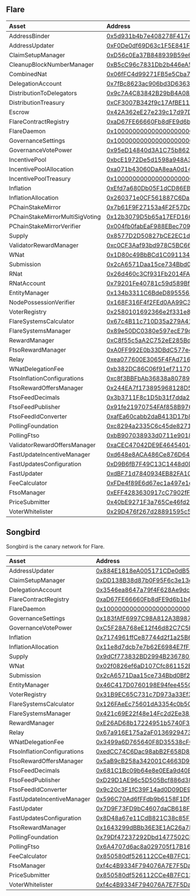 ## Flare

| Asset                           | Address                                                                                                                                                 |
| :------------------------------ | :------------------------------------------------------------------------------------------------------------------------------------------------------ |
| AddressBinder                   | [0x5d931b4b7e408278F417ec887995696DA5Bd6ca2](https://flare-explorer.flare.network/address/0x5d931b4b7e408278F417ec887995696DA5Bd6ca2?tab=contract_code) |
| AddressUpdater                  | [0xF0De0df69D63c1F5E841F4964550C3DABAd6d24e](https://flare-explorer.flare.network/address/0xF0De0df69D63c1F5E841F4964550C3DABAd6d24e?tab=contract_code) |
| ClaimSetupManager               | [0xD56c0Ea37B848939B59e6F5Cda119b3fA473b5eB](https://flare-explorer.flare.network/address/0xD56c0Ea37B848939B59e6F5Cda119b3fA473b5eB?tab=contract_code) |
| CleanupBlockNumberManager       | [0xB5cC96c7831Db2b446eA5BD1b006020DD32B6d3a](https://flare-explorer.flare.network/address/0xB5cC96c7831Db2b446eA5BD1b006020DD32B6d3a?tab=contract_code) |
| CombinedNat                     | [0x06fFC4d99271FB5e5Cba7140173DAe975e835CDC](https://flare-explorer.flare.network/address/0x06fFC4d99271FB5e5Cba7140173DAe975e835CDC?tab=contract_code) |
| DelegationAccount               | [0x7fBc8623ac906bd3D636389b6D577E95B7D21Ef5](https://flare-explorer.flare.network/address/0x7fBc8623ac906bd3D636389b6D577E95B7D21Ef5?tab=contract_code) |
| DistributionToDelegators        | [0x9c7A4C83842B29bB4A082b0E689CB9474BD938d0](https://flare-explorer.flare.network/address/0x9c7A4C83842B29bB4A082b0E689CB9474BD938d0?tab=contract_code) |
| DistributionTreasury            | [0xCF3007B342f9c17AfBE11BF3fbA278517B44C303](https://flare-explorer.flare.network/address/0xCF3007B342f9c17AfBE11BF3fbA278517B44C303?tab=contract_code) |
| Escrow                          | [0x42A362eE27e239c17d97DA5765D052779AcfDC94](https://flare-explorer.flare.network/address/0x42A362eE27e239c17d97DA5765D052779AcfDC94?tab=contract_code) |
| FlareContractRegistry           | [0xaD67FE66660Fb8dFE9d6b1b4240d8650e30F6019](https://flare-explorer.flare.network/address/0xaD67FE66660Fb8dFE9d6b1b4240d8650e30F6019?tab=contract_code) |
| FlareDaemon                     | [0x1000000000000000000000000000000000000002](https://flare-explorer.flare.network/address/0x1000000000000000000000000000000000000002?tab=contract_code) |
| GovernanceSettings              | [0x1000000000000000000000000000000000000007](https://flare-explorer.flare.network/address/0x1000000000000000000000000000000000000007?tab=contract_code) |
| GovernanceVotePower             | [0x95eD14840d3A1C75b8629Ae5599fe55270C51e04](https://flare-explorer.flare.network/address/0x95eD14840d3A1C75b8629Ae5599fe55270C51e04?tab=contract_code) |
| IncentivePool                   | [0xbcE1972De5d1598a948A36186eCeBFD4690F3a5C](https://flare-explorer.flare.network/address/0xbcE1972De5d1598a948A36186eCeBFD4690F3a5C?tab=contract_code) |
| IncentivePoolAllocation         | [0xa071b43060DaA8eaA0d14DBE5Ea03ed18c9ed1d6](https://flare-explorer.flare.network/address/0xa071b43060DaA8eaA0d14DBE5Ea03ed18c9ed1d6?tab=contract_code) |
| IncentivePoolTreasury           | [0x1000000000000000000000000000000000000005](https://flare-explorer.flare.network/address/0x1000000000000000000000000000000000000005?tab=contract_code) |
| Inflation                       | [0xEfd7a680Db05F1dCD86EB5a074897F502C8601A0](https://flare-explorer.flare.network/address/0xEfd7a680Db05F1dCD86EB5a074897F502C8601A0?tab=contract_code) |
| InflationAllocation             | [0x260371e0CF561887C6Da270CC3Be84C2FaB5444f](https://flare-explorer.flare.network/address/0x260371e0CF561887C6Da270CC3Be84C2FaB5444f?tab=contract_code) |
| PChainStakeMirror               | [0x7b61F9F27153a4F2F57Dc30bF08A8eb0cCB96C22](https://flare-explorer.flare.network/address/0x7b61F9F27153a4F2F57Dc30bF08A8eb0cCB96C22?tab=contract_code) |
| PChainStakeMirrorMultiSigVoting | [0x12b3079D5b65a17EFD1665d9731FB0Adb46F14e4](https://flare-explorer.flare.network/address/0x12b3079D5b65a17EFD1665d9731FB0Adb46F14e4?tab=contract_code) |
| PChainStakeMirrorVerifier       | [0x004fb0fabEaF988EBec7098872031175301246a2](https://flare-explorer.flare.network/address/0x004fb0fabEaF988EBec7098872031175301246a2?tab=contract_code) |
| Supply                          | [0x8577D2D50827bCE2EC1dc9Cf9F1199826781D5AF](https://flare-explorer.flare.network/address/0x8577D2D50827bCE2EC1dc9Cf9F1199826781D5AF?tab=contract_code) |
| ValidatorRewardManager          | [0xc0CF3Aaf93bd978C5BC662564Aa73E331f2eC0B5](https://flare-explorer.flare.network/address/0xc0CF3Aaf93bd978C5BC662564Aa73E331f2eC0B5?tab=contract_code) |
| WNat                            | [0x1D80c49BbBCd1C0911346656B529DF9E5c2F783d](https://flare-explorer.flare.network/address/0x1D80c49BbBCd1C0911346656B529DF9E5c2F783d?tab=contract_code) |
| Submission                      | [0x2cA6571Daa15ce734Bbd0Bf27D5C9D16787fc33f](https://flare-explorer.flare.network/address/0x2cA6571Daa15ce734Bbd0Bf27D5C9D16787fc33f?tab=contract_code) |
| RNat                            | [0x26d460c3Cf931Fb2014FA436a49e3Af08619810e](https://flare-explorer.flare.network/address/0x26d460c3Cf931Fb2014FA436a49e3Af08619810e?tab=contract_code) |
| RNatAccount                     | [0x79201Fe40781c59d589Bf0CAe55DB0CF082ea53d](https://flare-explorer.flare.network/address/0x79201Fe40781c59d589Bf0CAe55DB0CF082ea53d?tab=contract_code) |
| EntityManager                   | [0x134b3311C6BdeD895556807a30C7f047D99DfdC2](https://flare-explorer.flare.network/address/0x134b3311C6BdeD895556807a30C7f047D99DfdC2?tab=contract_code) |
| NodePossessionVerifier          | [0x168F316F4f2FEd0AA99C3c73456ed11ba2FF8cB0](https://flare-explorer.flare.network/address/0x168F316F4f2FEd0AA99C3c73456ed11ba2FF8cB0?tab=contract_code) |
| VoterRegistry                   | [0x2580101692366e2f331e891180d9ffdF861Fce83](https://flare-explorer.flare.network/address/0x2580101692366e2f331e891180d9ffdF861Fce83?tab=contract_code) |
| FlareSystemsCalculator          | [0x67c4B11c710D35a279A41cff5eb089Fe72748CF8](https://flare-explorer.flare.network/address/0x67c4B11c710D35a279A41cff5eb089Fe72748CF8?tab=contract_code) |
| FlareSystemsManager             | [0x89e50DC0380e597ecE79c8494bAAFD84537AD0D4](https://flare-explorer.flare.network/address/0x89e50DC0380e597ecE79c8494bAAFD84537AD0D4?tab=contract_code) |
| RewardManager                   | [0xC8f55c5aA2C752eE285Bd872855C749f4ee6239B](https://flare-explorer.flare.network/address/0xC8f55c5aA2C752eE285Bd872855C749f4ee6239B?tab=contract_code) |
| FtsoRewardManager               | [0xA0FF992E0b33DBdC577e488Dc917a042F7B42875](https://flare-explorer.flare.network/address/0xA0FF992E0b33DBdC577e488Dc917a042F7B42875?tab=contract_code) |
| Relay                           | [0xea077600E3065F4FAd7161a6D0977741f2618eec](https://flare-explorer.flare.network/address/0xea077600E3065F4FAd7161a6D0977741f2618eec?tab=contract_code) |
| WNatDelegationFee               | [0xb382DC86C06f91ef711703a582D08977b2601726](https://flare-explorer.flare.network/address/0xb382DC86C06f91ef711703a582D08977b2601726?tab=contract_code) |
| FtsoInflationConfigurations     | [0xc8f3BBFbAb36838a80789CF116B8cF827430E6c7](https://flare-explorer.flare.network/address/0xc8f3BBFbAb36838a80789CF116B8cF827430E6c7?tab=contract_code) |
| FtsoRewardOffersManager         | [0x244EA7f173895968128D5847Df2C75B1460ac685](https://flare-explorer.flare.network/address/0x244EA7f173895968128D5847Df2C75B1460ac685?tab=contract_code) |
| FtsoFeedDecimals                | [0x3b3711F8c1D5b31f7dda24c23D5f9A00d75cDcae](https://flare-explorer.flare.network/address/0x3b3711F8c1D5b31f7dda24c23D5f9A00d75cDcae?tab=contract_code) |
| FtsoFeedPublisher               | [0x91fe21970754FAf858B976DC93c3Aa2cE7848571](https://flare-explorer.flare.network/address/0x91fe21970754FAf858B976DC93c3Aa2cE7848571?tab=contract_code) |
| FtsoFeedIdConverter             | [0xafEa60cabb2daB413D17b85Db82cCf6EB06a0F66](https://flare-explorer.flare.network/address/0xafEa60cabb2daB413D17b85Db82cCf6EB06a0F66?tab=contract_code) |
| PollingFoundation               | [0xc8294a2335C6c45de827121090ce4Ba9977907D2](https://flare-explorer.flare.network/address/0xc8294a2335C6c45de827121090ce4Ba9977907D2?tab=contract_code) |
| PollingFtso                     | [0xbB907038933d0711e9018C9DC31121C146F2A5a0](https://flare-explorer.flare.network/address/0xbB907038933d0711e9018C9DC31121C146F2A5a0?tab=contract_code) |
| ValidatorRewardOffersManager    | [0xaCEC47042DE9E4645401e828f6b445605841Fd52](https://flare-explorer.flare.network/address/0xaCEC47042DE9E4645401e828f6b445605841Fd52?tab=contract_code) |
| FastUpdateIncentiveManager      | [0xd648e8ACA486Ce876D641A0F53ED1F2E9eF4885D](https://flare-explorer.flare.network/address/0xd648e8ACA486Ce876D641A0F53ED1F2E9eF4885D?tab=contract_code) |
| FastUpdatesConfiguration        | [0xD9B6fB7F49C13C1448d0DEF4E83aFECf8E8778C8](https://flare-explorer.flare.network/address/0xD9B6fB7F49C13C1448d0DEF4E83aFECf8E8778C8?tab=contract_code) |
| FastUpdater                     | [0xdBF71d7840934EB82FA10173103D4e9fd4054dd1](https://flare-explorer.flare.network/address/0xdBF71d7840934EB82FA10173103D4e9fd4054dd1?tab=contract_code) |
| FeeCalculator                   | [0xFDe4f89E6d67ec1a497e1c25944ba5D2d7a36bf3](https://flare-explorer.flare.network/address/0xFDe4f89E6d67ec1a497e1c25944ba5D2d7a36bf3?tab=contract_code) |
| FtsoManager                     | [0xEFF4283630917cC7902fF14032527Ba46581Be14](https://flare-explorer.flare.network/address/0xEFF4283630917cC7902fF14032527Ba46581Be14?tab=contract_code) |
| PriceSubmitter                  | [0x40bE9271F3a765Ce46fd2B6ddf19dCDf29948548](https://flare-explorer.flare.network/address/0x40bE9271F3a765Ce46fd2B6ddf19dCDf29948548?tab=contract_code) |
| VoterWhitelister                | [0x29D476f267d28891595c546adaaf5b85E8F0BfBe](https://flare-explorer.flare.network/address/0x29D476f267d28891595c546adaaf5b85E8F0BfBe?tab=contract_code) |



## Songbird
Songbird is the canary network for Flare.

| Asset                       | Address                                                                                                                                                    |
| :-------------------------- | :--------------------------------------------------------------------------------------------------------------------------------------------------------- |
| AddressUpdater              | [0x884E1818eA005171CDe0dB5b83E9734454e0Ed6D](https://songbird-explorer.flare.network/address/0x884E1818eA005171CDe0dB5b83E9734454e0Ed6D?tab=contract_code) |
| ClaimSetupManager           | [0xDD138B38d87b0F95F6c3e13e78FFDF2588F1732d](https://songbird-explorer.flare.network/address/0xDD138B38d87b0F95F6c3e13e78FFDF2588F1732d?tab=contract_code) |
| DelegationAccount           | [0x3546ea8647a79f4F628Ae9dc68e5eADd3DacC39B](https://songbird-explorer.flare.network/address/0x3546ea8647a79f4F628Ae9dc68e5eADd3DacC39B?tab=contract_code) |
| FlareContractRegistry       | [0xaD67FE66660Fb8dFE9d6b1b4240d8650e30F6019](https://songbird-explorer.flare.network/address/0xaD67FE66660Fb8dFE9d6b1b4240d8650e30F6019?tab=contract_code) |
| FlareDaemon                 | [0x1000000000000000000000000000000000000002](https://songbird-explorer.flare.network/address/0x1000000000000000000000000000000000000002?tab=contract_code) |
| GovernanceSettings          | [0x183fAfF6997C98A812A3B98748Fc80241D08f312](https://songbird-explorer.flare.network/address/0x183fAfF6997C98A812A3B98748Fc80241D08f312?tab=contract_code) |
| GovernanceVotePower         | [0xC5F28A768eE12f46d82C7C5b3D94C97Da498157C](https://songbird-explorer.flare.network/address/0xC5F28A768eE12f46d82C7C5b3D94C97Da498157C?tab=contract_code) |
| Inflation                   | [0x7174961ffCe87744d2f1a25B6d75Cf780Ec6Fd65](https://songbird-explorer.flare.network/address/0x7174961ffCe87744d2f1a25B6d75Cf780Ec6Fd65?tab=contract_code) |
| InflationAllocation         | [0x11e8d7dcb7e7b62E6984E7fF29C736A8fA857c11](https://songbird-explorer.flare.network/address/0x11e8d7dcb7e7b62E6984E7fF29C736A8fA857c11?tab=contract_code) |
| Supply                      | [0x9dCf773832BD2994B2367801BFbd3969630b1781](https://songbird-explorer.flare.network/address/0x9dCf773832BD2994B2367801BFbd3969630b1781?tab=contract_code) |
| WNat                        | [0x02f0826ef6aD107Cfc861152B32B52fD11BaB9ED](https://songbird-explorer.flare.network/address/0x02f0826ef6aD107Cfc861152B32B52fD11BaB9ED?tab=contract_code) |
| Submission                  | [0x2cA6571Daa15ce734Bbd0Bf27D5C9D16787fc33f](https://songbird-explorer.flare.network/address/0x2cA6571Daa15ce734Bbd0Bf27D5C9D16787fc33f?tab=contract_code) |
| EntityManager               | [0x46C417D0760198E94fee455CE0e223262a3D0049](https://songbird-explorer.flare.network/address/0x46C417D0760198E94fee455CE0e223262a3D0049?tab=contract_code) |
| VoterRegistry               | [0x31B9EC65C731c7D973a33Ef3FC83B653f540dC8D](https://songbird-explorer.flare.network/address/0x31B9EC65C731c7D973a33Ef3FC83B653f540dC8D?tab=contract_code) |
| FlareSystemsCalculator      | [0x126FAeEc75601dA3354c0b5Cc0b60C85fCbC3A5e](https://songbird-explorer.flare.network/address/0x126FAeEc75601dA3354c0b5Cc0b60C85fCbC3A5e?tab=contract_code) |
| FlareSystemsManager         | [0x421c69E22f48e14Fc2d2Ee3812c59bfb81c38516](https://songbird-explorer.flare.network/address/0x421c69E22f48e14Fc2d2Ee3812c59bfb81c38516?tab=contract_code) |
| RewardManager               | [0xE26AD68b17224951b5740F33926Cc438764eB9a7](https://songbird-explorer.flare.network/address/0xE26AD68b17224951b5740F33926Cc438764eB9a7?tab=contract_code) |
| Relay                       | [0x67a916E175a2aF01369294739AA60dDdE1Fad189](https://songbird-explorer.flare.network/address/0x67a916E175a2aF01369294739AA60dDdE1Fad189?tab=contract_code) |
| WNatDelegationFee           | [0x3499a6D765640F8D35538cF0a292BcA38504353C](https://songbird-explorer.flare.network/address/0x3499a6D765640F8D35538cF0a292BcA38504353C?tab=contract_code) |
| FtsoInflationConfigurations | [0xedCC74C6Dac98abB2F658D8cF6112D6B53B0E78D](https://songbird-explorer.flare.network/address/0xedCC74C6Dac98abB2F658D8cF6112D6B53B0E78D?tab=contract_code) |
| FtsoRewardOffersManager     | [0x5aB9cB258a342001C4663D9526A1c54cCcF8C545](https://songbird-explorer.flare.network/address/0x5aB9cB258a342001C4663D9526A1c54cCcF8C545?tab=contract_code) |
| FtsoFeedDecimals            | [0x681C1Bc09b64e8e0EEa9d40E480B08Ab6c3FeCE3](https://songbird-explorer.flare.network/address/0x681C1Bc09b64e8e0EEa9d40E480B08Ab6c3FeCE3?tab=contract_code) |
| FtsoFeedPublisher           | [0xD29D1AE96c5D505Bcf886d38C9DC0358b326E458](https://songbird-explorer.flare.network/address/0xD29D1AE96c5D505Bcf886d38C9DC0358b326E458?tab=contract_code) |
| FtsoFeedIdConverter         | [0x9c20c3F1fC39F14ad0D09DE91B74a16c12a36C61](https://songbird-explorer.flare.network/address/0x9c20c3F1fC39F14ad0D09DE91B74a16c12a36C61?tab=contract_code) |
| FastUpdateIncentiveManager  | [0x596C70Ad6fFFdb9b6158F1Dfd0bc32cc72B82006](https://songbird-explorer.flare.network/address/0x596C70Ad6fFFdb9b6158F1Dfd0bc32cc72B82006?tab=contract_code) |
| FastUpdater                 | [0x7D9F73FD9bC4607daCB618FF895585f98BFDD06B](https://songbird-explorer.flare.network/address/0x7D9F73FD9bC4607daCB618FF895585f98BFDD06B?tab=contract_code) |
| FastUpdatesConfiguration    | [0x8D48a67e11CdB821C38c85FB92bcB3A1865aCEdF](https://songbird-explorer.flare.network/address/0x8D48a67e11CdB821C38c85FB92bcB3A1865aCEdF?tab=contract_code) |
| FtsoRewardManager           | [0x1643299dBBb36E3E1AC26a7FeBC3F97382bDCfa5](https://songbird-explorer.flare.network/address/0x1643299dBBb36E3E1AC26a7FeBC3F97382bDCfa5?tab=contract_code) |
| PollingFoundation           | [0x79Df47237292Dbd1477502CFF3F61cD535B0FAce](https://songbird-explorer.flare.network/address/0x79Df47237292Dbd1477502CFF3F61cD535B0FAce?tab=contract_code) |
| PollingFtso                 | [0x6A4707d6ac8a029705f17B1653AFC3c2D9933E1e](https://songbird-explorer.flare.network/address/0x6A4707d6ac8a029705f17B1653AFC3c2D9933E1e?tab=contract_code) |
| FeeCalculator               | [0x850580df526112CCe4B7FC135919BaE3a923b845](https://songbird-explorer.flare.network/address/0x850580df526112CCe4B7FC135919BaE3a923b845?tab=contract_code) |
| FtsoManager                 | [0xf4c4B9334F794076A7E7F5Da50da3990Ac8236c9](https://songbird-explorer.flare.network/address/0xf4c4B9334F794076A7E7F5Da50da3990Ac8236c9?tab=contract_code) |
| PriceSubmitter              | [0x850580df526112CCe4B7FC135919BaE3a923b845](https://songbird-explorer.flare.network/address/0x155513345E3fe9A0aa8B0BeF156b1576C39f0f3C?tab=contract_code) |
| VoterWhitelister            | [0xf4c4B9334F794076A7E7F5Da50da3990Ac8236c9](https://songbird-explorer.flare.network/address/0xEfF0A449290763a95ee33a6A108F5B0b1Ea06bE9?tab=contract_code) |
